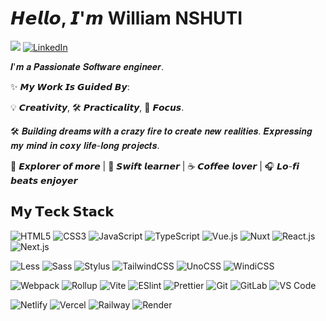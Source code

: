 # 𝙃𝙚𝙡𝙡𝙤, 𝙄'𝙢 William NSHUTI

[![](https://img.shields.io/badge/-@williamNshuti-%23181717?style=flat-square&logo=github)](https://github.com/williamNshuti)
[![LinkedIn](https://img.shields.io/badge/-@williamNshuti-%23000000?style=flat-square&logo=linkedin)](https://www.linkedin.com/in/william-nshuti-2b49851a9/)

𝑰'𝒎 𝒂 𝑷𝒂𝒔𝒔𝒊𝒐𝒏𝒂𝒕𝒆 𝑺𝒐𝒇𝒕𝒘𝒂𝒓𝒆 𝒆𝒏𝒈𝒊𝒏𝒆𝒆𝒓.

✨ 𝙈𝙮 𝙒𝙤𝙧𝙠 𝙄𝙨 𝙂𝙪𝙞𝙙𝙚𝙙 𝘽𝙮:

💡 𝘾𝙧𝙚𝙖𝙩𝙞𝙫𝙞𝙩𝙮, 🛠 𝙋𝙧𝙖𝙘𝙩𝙞𝙘𝙖𝙡𝙞𝙩𝙮, 🎯 𝙁𝙤𝙘𝙪𝙨.

🛠 𝑩𝒖𝒊𝒍𝒅𝒊𝒏𝒈 𝒅𝒓𝒆𝒂𝒎𝒔 𝒘𝒊𝒕𝒉 𝒂 𝒄𝒓𝒂𝒛𝒚 𝒇𝒊𝒓𝒆 𝒕𝒐 𝒄𝒓𝒆𝒂𝒕𝒆 𝒏𝒆𝒘 𝒓𝒆𝒂𝒍𝒊𝒕𝒊𝒆𝒔. 𝑬𝒙𝒑𝒓𝒆𝒔𝒔𝒊𝒏𝒈 𝒎𝒚 𝒎𝒊𝒏𝒅 𝒊𝒏 𝒄𝒐𝒙𝒚 𝒍𝒊𝒇𝒆-𝒍𝒐𝒏𝒈 𝒑𝒓𝒐𝒋𝒆𝒄𝒕𝒔.

🚀 𝙀𝙭𝙥𝙡𝙤𝙧𝙚𝙧 𝙤𝙛 𝙢𝙤𝙧𝙚 | 🍎 𝙎𝙬𝙞𝙛𝙩 𝙡𝙚𝙖𝙧𝙣𝙚𝙧 | ☕️ 𝘾𝙤𝙛𝙛𝙚𝙚 𝙡𝙤𝙫𝙚𝙧 | 🎧 𝙇𝙤-𝙛𝙞 𝙗𝙚𝙖𝙩𝙨 𝙚𝙣𝙟𝙤𝙮𝙚𝙧 

## 𝗠𝘆 𝗧𝗲𝗰𝗸 𝗦𝘁𝗮𝗰𝗸

![HTML5](https://img.shields.io/badge/-HTML5-%23E44D27?style=flat-square&logo=html5&logoColor=ffffff)
![CSS3](https://img.shields.io/badge/-CSS3-%231572B6?style=flat-square&logo=css3)
![JavaScript](https://img.shields.io/badge/-JavaScript-%23F7DF1C?style=flat-square&logo=javascript&logoColor=000000&labelColor=%23F7DF1C&color=%23FFCE5A)
![TypeScript](https://img.shields.io/badge/-TypeScript-007ACC?style=flat-square&logo=typescript&logoColor=white)
![Vue.js](https://img.shields.io/badge/-Vue.js-%232c3e50?style=flat-square&logo=vuedotjs)
![Nuxt](https://img.shields.io/badge/-Nuxt.js-%23282C34?style=flat-square&logo=nuxtdotjs)
![React.js](https://img.shields.io/badge/-React.js-%23282C34?style=flat-square&logo=react)
![Next.js](https://img.shields.io/badge/-Next.js-%23000000?style=flat-square&logo=nextdotjs)

![Less](https://img.shields.io/badge/-Less-%231d365d?style=flat-square&logo=less&logoColor=ffffff)
![Sass](https://img.shields.io/badge/-Sass-%23CC6699?style=flat-square&logo=sass&logoColor=ffffff)
![Stylus](https://img.shields.io/badge/-Stylus-%23333333?style=flat-square&logo=stylus)
![TailwindCSS](https://img.shields.io/badge/-TailwindCSS-%231a202c?style=flat-square&logo=tailwind-css)
![UnoCSS](https://img.shields.io/badge/-UnoCSS-%23333333?style=flat-square&logo=unocss)
![WindiCSS](https://img.shields.io/badge/-WindiCSS-%23000000?style=flat-square&logo=tailwind-css&&logoColor=48B0F1)

![Webpack](https://img.shields.io/badge/-Webpack-%232C3A42?style=flat-square&logo=webpack)
![Rollup](https://img.shields.io/badge/-Rollup-%23EC4A3F?style=flat-square&logo=rollupdotjs&logoColor=ffffff)
![Vite](https://img.shields.io/badge/-Vite-%23646CFF?style=flat-square&logo=vite&logoColor=ffffff)
![ESlint](https://img.shields.io/badge/-ESLint-%234B32C3?style=flat-square&logo=eslint)
![Prettier](https://img.shields.io/badge/-Prettier-%23F7B93E?style=flat-square&logo=prettier&logoColor=ffffff)
![Git](https://img.shields.io/badge/-Git-%23F05032?style=flat-square&logo=git&logoColor=%23ffffff)
![GitLab](https://img.shields.io/badge/-GitLab-FCA121?style=flat-square&logo=gitlab)
![VS Code](https://img.shields.io/badge/-VSCode-%23007ACC?style=flat-square&logo=visual-studio-code)

![Netlify](https://img.shields.io/badge/-Netlify-%2300C7B7?style=flat-square&logo=netlify&logoColor=ffffff)
![Vercel](https://img.shields.io/badge/-Vercel-%23ffffff?style=flat-square&logo=vercel&logoColor=000000)
![Railway](https://img.shields.io/badge/-Railway-%230B0D0E?style=flat-square&logo=railway)
![Render](https://img.shields.io/badge/-Render-%2346E3B7?style=flat-square&logo=render&logoColor=ffffff)


